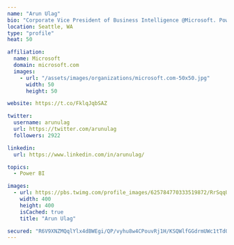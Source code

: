 ```yaml
---
name: "Arun Ulag"
bio: "Corporate Vice President of Business Intelligence @Microsoft. Power BI, Azure Analysis Services, SQL Server Analysis Services, SQL Server Reporting Services"
location: Seattle, WA
type: "profile"
heat: 50

affiliation:
  name: Microsoft
  domain: microsoft.com
  images:
    - url: "/assets/images/organizations/microsoft.com-50x50.jpg"
      width: 50
      height: 50

website: https://t.co/FklqJqbSAZ

twitter:
  username: arunulag
  url: https://twitter.com/arunulag
  followers: 2922

linkedin:
  url: https://www.linkedin.com/in/arunulag/

topics:
  - Power BI

images:
  - url: https://pbs.twimg.com/profile_images/625784770333519872/RrSqqUEZ_400x400.jpg
    width: 400
    height: 400
    isCached: true
    title: "Arun Ulag"

secured: "R6V9XNZMQqlYlx4dBWEgi/QP/vyhu8w4CPouvRj1H/KSQWlfGGdrmUWc1tTdQfA5gKXFcMD/L1KIhXastyFx+rL+PQ+vjCKK4GVMx8xtc2kCiD8izVRAvI82skF5VjiMUUPtIGVLtNULL5Ki+6ZOYOjDiMVI0N+4w8Du+10/6wq9n8jX8HVLifk95m463G+MLO3lXCIGdS8n5B6HLaVCz+9MaHyLJ5wunPR+x4j2XMEvfq6nvmZvVhFXBtQ/nXt8GNrUIZuWbkvgiPe/H1yVxkGZUm92rtmg55wj2D2sHND7d1G8CtYOjPBxu+84xmiaWP1ipSelAOIE/TpiSVZ29iXHW+qEHt6xmQlDAiiIqHvm7wlePCJLxdvkLFmfRf9s4sl28u56H2AZf2nWyCkNzDkc0bBW/vpP5A2sOjWFw1g=;WE8vj2Xc2sNlX2Yf6gu18w=="
---
```


